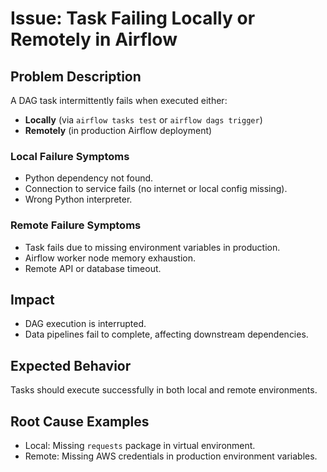 # Issue: Task Failing Locally or Remotely in Airflow
## Problem Description
A DAG task intermittently fails when executed either:
- **Locally** (via `airflow tasks test` or `airflow dags trigger`)
- **Remotely** (in production Airflow deployment)
### Local Failure Symptoms
- Python dependency not found.
- Connection to service fails (no internet or local config missing).
- Wrong Python interpreter.
### Remote Failure Symptoms
- Task fails due to missing environment variables in production.
- Airflow worker node memory exhaustion.
- Remote API or database timeout.
## Impact
- DAG execution is interrupted.
- Data pipelines fail to complete, affecting downstream dependencies.
## Expected Behavior
Tasks should execute successfully in both local and remote environments.
## Root Cause Examples
- Local: Missing `requests` package in virtual environment.
- Remote: Missing AWS credentials in production environment variables.
